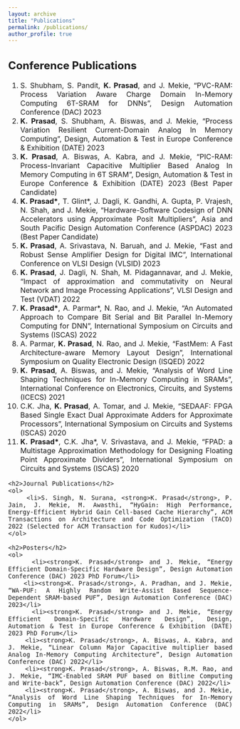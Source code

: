 ```yaml
---
layout: archive
title: "Publications"
permalink: /publications/
author_profile: true
---
```


<div style="text-align: justify; font-size: 16px;">
    <h2>Conference Publications</h2>
    <ol>
        <li>S. Shubham, S. Pandit, <strong>K. Prasad</strong>, and J. Mekie, “PVC-RAM: Process Variation Aware Charge Domain In-Memory Computing 6T-SRAM for DNNs”, Design Automation Conference (DAC) 2023</li>
        <li><strong>K. Prasad</strong>, S. Shubham, A. Biswas, and J. Mekie, “Process Variation Resilient Current-Domain Analog In Memory Computing”, Design, Automation & Test in Europe Conference & Exhibition (DATE) 2023</li>
        <li><strong>K. Prasad</strong>, A. Biswas, A. Kabra, and J. Mekie, “PIC-RAM: Process-Invariant Capacitive Multiplier Based Analog In Memory Computing in 6T SRAM”, Design, Automation & Test in Europe Conference & Exhibition (DATE) 2023 (Best Paper Candidate)</li>
        <li><strong>K. Prasad*</strong>, T. Glint*, J. Dagli, K. Gandhi, A. Gupta, P. Vrajesh, N. Shah, and J. Mekie, “Hardware-Software Codesign of DNN Accelerators using Approximate Posit Multipliers”, Asia and South Pacific Design Automation Conference (ASPDAC) 2023 (Best Paper Candidate)</li>
        <li><strong>K. Prasad</strong>, A. Srivastava, N. Baruah, and J. Mekie, “Fast and Robust Sense Amplifier Design for Digital IMC”, International Conference on VLSI Design (VLSID) 2023</li>
        <li><strong>K. Prasad</strong>, J. Dagli, N. Shah, M. Pidagannavar, and J. Mekie, “Impact of approximation and commutativity on Neural Network and Image Processing Applications”, VLSI Design and Test (VDAT) 2022</li>
        <li><strong>K. Prasad*</strong>, A. Parmar*, N. Rao, and J. Mekie, “An Automated Approach to Compare Bit Serial and Bit Parallel In-Memory Computing for DNN”, International Symposium on Circuits and Systems (ISCAS) 2022</li>
        <li>A. Parmar, <strong>K. Prasad</strong>, N. Rao, and J. Mekie, “FastMem: A Fast Architecture-aware Memory Layout Design”, International Symposium on Quality Electronic Design (ISQED) 2022</li>
        <li><strong>K. Prasad</strong>, A. Biswas, and J. Mekie, “Analysis of Word Line Shaping Techniques for In-Memory Computing in SRAMs”, International Conference on Electronics, Circuits, and Systems (ICECS) 2021</li>
        <li>C.K. Jha, <strong>K. Prasad</strong>, A. Tomar, and J. Mekie, “SEDAAF: FPGA Based Single Exact Dual Approximate Adders for Approximate Processors”, International Symposium on Circuits and Systems (ISCAS) 2020</li>
        <li><strong>K. Prasad*</strong>, C.K. Jha*, V. Srivastava, and J. Mekie, “FPAD: a Multistage Approximation Methodology for Designing Floating Point Approximate Dividers”, International Symposium on Circuits and Systems (ISCAS) 2020</li>
    </ol>
    
    <h2>Journal Publications</h2>
    <ol>
        <li>S. Singh, N. Surana, <strong>K. Prasad</strong>, P. Jain, J. Mekie, M. Awasthi, “HyGain: High Performance, Energy-Efficient Hybrid Gain Cell-based Cache Hierarchy”, ACM Transactions on Architecture and Code Optimization (TACO) 2022 (Selected for ACM Transaction for Kudos)</li>
    </ol>
    
    <h2>Posters</h2>
    <ol>
        <li><strong>K. Prasad</strong> and J. Mekie, “Energy Efficient Domain-Specific Hardware Design”, Design Automation Conference (DAC) 2023 PhD Forum</li>
        <li><strong>K. Prasad</strong>, A. Pradhan, and J. Mekie, “WA-PUF: A Highly Random Write-Assist Based Sequence-Dependent SRAM-based PUF”, Design Automation Conference (DAC) 2023</li>
        <li><strong>K. Prasad</strong> and J. Mekie, “Energy Efficient Domain-Specific Hardware Design”, Design, Automation & Test in Europe Conference & Exhibition (DATE) 2023 PhD Forum</li>
        <li><strong>K. Prasad</strong>, A. Biswas, A. Kabra, and J. Mekie, “Linear Column Major Capacitive multiplier based Analog In-Memory Computing Architecture”, Design Automation Conference (DAC) 2022</li>
        <li><strong>K. Prasad</strong>, A. Biswas, R.M. Rao, and J. Mekie, “IMC-Enabled SRAM PUF based on Bitline Computing and Write-back”, Design Automation Conference (DAC) 2022</li>
        <li><strong>K. Prasad</strong>, A. Biswas, and J. Mekie, “Analysis of Word Line Shaping Techniques for In-Memory Computing in SRAMs”, Design Automation Conference (DAC) 2022</li>
    </ol>
</div>




